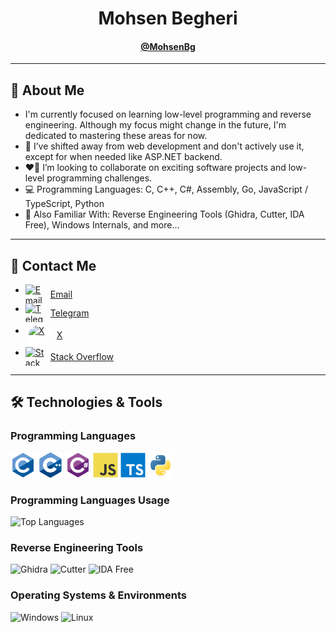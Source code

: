 <h1 align="center">Mohsen Begheri</h1>
<h4 align="center">
  <a href="https://github.com/MohsenBg" target="_blank">@MohsenBg</a>
</h4>

<hr>

<h2>👀 About Me</h2>
<ul>
  <li>I'm currently focused on learning low-level programming and reverse engineering. Although my focus might change in the future, I'm dedicated to mastering these areas for now.</li>
  <li>🚫 I’ve shifted away from web development and don't actively use it, except for when needed like ASP.NET backend.</li>
  <li>❤️‍🔥 I’m looking to collaborate on exciting software projects and low-level programming challenges.</li>
  <li>💻 Programming Languages: C, C++, C#, Assembly, Go, JavaScript / TypeScript, Python</li>
  <li>🔧 Also Familiar With: Reverse Engineering Tools (Ghidra, Cutter, IDA Free), Windows Internals, and more...</li>
</ul>

<hr>

<h2>📧 Contact Me</h2>
<ul>
  <li>
    <a style="display: flex; align-items: center;" href="mailto:moh.1380.1393@gmail.com">
      <img src="https://img.icons8.com/?size=30&id=108806&format=png" alt="Email" height="30" width="30">
      <span style="margin-left: 10px;">Email</span>
    </a>
  </li>
  <li>
    <a style="display: flex; align-items: center;" href="https://t.me/Mohsenbg1">
      <img src="https://img.icons8.com/?size=30&id=63306&format=png" alt="Telegram" height="30" width="30">
      <span style="margin-left: 10px;">Telegram</span>
    </a>
  </li>
  <li>
    <a style="display: flex; align-items: center;" href="https://x.com/Mohsen_Bg1" target="_blank">
      <img src="https://upload.wikimedia.org/wikipedia/commons/thumb/c/ce/X_logo_2023.svg/300px-X_logo_2023.svg.png"
        alt="X" height="30" width="30" style="background-color: white; border-radius: 50%; padding: 5px;">
      <span style="margin-left: 10px;">X</span>
    </a>
  </li>
  <li>
    <a style="display: flex; align-items: center;" href="https://stackoverflow.com/users/15462691" target="_blank">
      <img src="https://raw.githubusercontent.com/rahuldkjain/github-profile-readme-generator/master/src/images/icons/Social/stack-overflow.svg" alt="Stack Overflow" height="30" width="30">
      <span style="margin-left: 10px;">Stack Overflow</span>
    </a>
  </li>
</ul>

<hr>

<h2>🛠️ Technologies & Tools</h2>

<h3>Programming Languages</h3>
<p>
  <img src="https://raw.githubusercontent.com/devicons/devicon/master/icons/c/c-original.svg" alt="C" width="40" height="40">
  <img src="https://raw.githubusercontent.com/devicons/devicon/master/icons/cplusplus/cplusplus-original.svg" alt="C++" width="40" height="40">
  <img src="https://raw.githubusercontent.com/devicons/devicon/master/icons/csharp/csharp-original.svg" alt="C#" width="40" height="40">
  <img src="https://raw.githubusercontent.com/devicons/devicon/master/icons/javascript/javascript-original.svg" alt="JavaScript" width="40" height="40">
  <img src="https://raw.githubusercontent.com/devicons/devicon/master/icons/typescript/typescript-original.svg" alt="TypeScript" width="40" height="40">
  <img src="https://raw.githubusercontent.com/devicons/devicon/master/icons/python/python-original.svg" alt="Python" width="40" height="40">
</p>

<h3>Programming Languages Usage</h3>
<p>
  <img src="https://github-readme-stats.vercel.app/api/top-langs/?username=mohsenbg&hide=css,scss,html&layout=pie&langs_count=10&theme=radical" alt="Top Languages">
</p>

<h3>Reverse Engineering Tools</h3>
<p>
  <img src="https://ghidra-sre.org/images/GHIDRA_1.png" alt="Ghidra" width="60" height="40">
  <img src="https://cutter.re/assets/images/cutter-small.svg" alt="Cutter" width="40" height="40">
  <img src="https://static.wikitide.net/zenithwiki/0/0d/IDAIcon.png" alt="IDA Free" width="40" height="40">
</p>

<h3>Operating Systems & Environments</h3>
<p>
  <img src="https://img.icons8.com/color/48/000000/windows-10.png" alt="Windows">
  <img src="https://img.icons8.com/color/48/000000/linux.png" alt="Linux">
</p>
